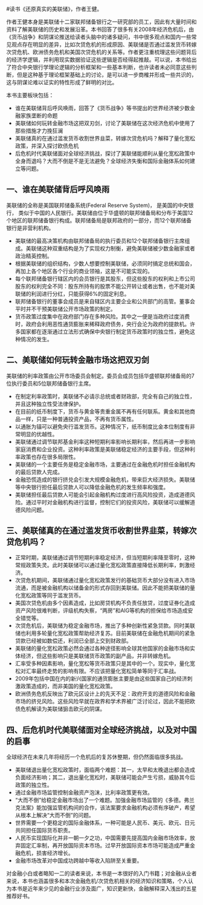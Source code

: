 #读书《还原真实的美联储》，作者王健。

作者王健本身是美联储十二家联邦储备银行之一研究部的员工，因此有大量时间和资料了解美联储的历史和发展沿革。本书回答了很多有关2008年经济危机后，由《货币战争》和阴谋论推送给读者头脑中的诸多疑问，书中很多观点和国内一些常见观点存在明显的差异，比如次贷危机的形成原因、美联储是否通过滥发货币转嫁次贷危机、欧洲债务危机和美国次贷危机的关系等。作者更注重梳理这些问题背后的经济学逻辑，并利用现实数据验证这些逻辑是否经得起推敲。可以说，本书给出了符合中央银行学理论逻辑的分析框架和一些基本判断，也许读者未必同意这些判断，但是这种基于理论框架基础上的讨论，是可以进一步商榷并形成一些共识的，这与阴谋论难以证实的特性形成了鲜明的对比。 

本书主要板块包括：
 - 谁在美联储背后呼风唤雨，回答了《货币战争》等书提出的世界经济被少数金融家族垄断的命题
 - 美联储如何玩转金融市场这把双刃剑，讨论了美联储在这次经济危机中使用了那些措施才力挽狂澜
 - 美联储真的在通过滥发货币收割世界韭菜，转嫁次贷危机吗？解释了量化宽松政策，并深入探讨欧债危机
 - 后危机时代美联储面对全球经济挑战，探讨了美联储能顺利从量化宽松政策中全身而退吗？大而不倒是不是无法避免？全球经济失衡和国际金融体系如何建立等问题。

## 一、谁在美联储背后呼风唤雨
美联储的全称是美国联邦储备系统(Federal Reserve System)， 是美国的中央银行， 类似于中国的人民银行。美联储由位于华盛顿的联邦储备局和分布于美国12个地区的联邦储备银行构成。联邦储备局是联邦政府的一部分，而12个联邦储备银行是非营利机构。 
 - 美联储的最高决策机构由联邦储备局的执行委员和12个联邦储备银行主席组成。美联储这种双重结构是为了实现权力制衡，避免美联储被少数金融家或者政治精英控制。 
 - 根据美联储的组织结构，少数人想要控制美联储，必须同时搞定总统和国会，再加上各个地区各个行业的商业领袖，这是不可能实现的。 
 - 每个联邦储备银行辖区内的会员银行是其股东，但这些股东的权利和上市公司股东的权利完全不同：股东所持有的股票不能公开转让或者出售，也不能对美联储的利润进行分红，只能获得6%的固定利息。 
 - 联邦储备银行的董事会成员是来自辖区内主要企业和公共部门的高管。董事会平时并不干预美联储公开市场政策的制定。 
 - 货币政策过度集中在政府部门存在多种风险。其中之一便是当政府过度消费时，政府会利用恶性通货膨胀来稀释政府债务，央行会沦为政府的提款机。许多国家都在逐渐通过立法形式确保中央银行制定货币政策时的独立性，避免这种情况的发生。

## 二、美联储如何玩转金融市场这把双刃剑
美联储的利率政策由公开市场委员会制定。委员会成员包括华盛顿联邦储备局的7位执行委员和5位联邦储备银行主席。
 - 在制定利率政策时，美联储不必请示总统或者财政部，完全有自己的独立性，并且这种独立性受法律保护。 
 - 在目前的纸币制度下，货币与黄金等贵重金属不再有任何联系。黄金和其他商品一样，只是一种普通投资产品，不再有货币属性。
 - 以通胀为锚可以避免央行滥发货币。这种情况下，纸币制度比金本位制度有非常明显的优越性。 
 - 美联储通过调节联邦基金利率这种短期利率影响长期利率，然后再进一步影响家庭消费和企业投资。这种利率政策是美联储稳定经济的主要手段，但这种利率政策也存在很多局限性。
 - 美联储的一个主要任务是稳定金融市场，主要通过在金融危机时担任金融机构的最后贷款人完成。 
 - 金融恐慌造成的银行挤兑会引发大规模金融危机，带来巨大经济损失。美联储等中央银行担任最后贷款人可以降低金融危机的发生频率和强度。
 - 美联储担任最后贷款人可能会引起金融机构过度进行高风险投资，造成道德风险。通过平时对金融机构进行监督，控制它们的投资风险，美联储可以缓解道德风险问题。

## 三、美联储真的在通过滥发货币收割世界韭菜，转嫁次贷危机吗？
 - 正常时期，美联储通过调节短期利率稳定经济，但当短期利率降至零时，这种常规政策失灵。此时美联储可以通过量化宽松政策直接降低长期利率，刺激经济。 
 - 次贷危机期间，美联储通过量化宽松政策发行的基础货币大部分没有进入市场流通，而是被金融机构以储备金的形式存回到美联储。因此不能把美联储的量化宽松政策等同于滥发货币。 
 - 美国次贷危机由多个因素造成，比如房贷机构不负责任放贷，过度证券化造成资产风险很难判断，评级机构失察，“两房”和AIG等机构的担保给市场造成安全错觉等。 
 - 次贷危机后，美联储为稳定金融市场，推出了多种创新性紧急贷款。同时美联储也利用多轮量化宽松政策帮助经济复苏。目前美联储在金融危机期间的紧急贷款已经被如数偿还，利润已全部上交到财政部。 
 - 美联储的量化宽松政策必然会通过各种途径影响全球其他国家的金融市场和实体经济，但这些影响只是美联储货币政策的副产品，并非转嫁危机。 
 - 汇率受多种因素影响，量化宽松等货币政策只是其中的一个。现实中，量化宽松对汇率最终走势的影响有限。不应该把量化宽松简单等同于汇率战。 
 - 2009年包括中国在内的新兴国家的通货膨胀主要是由这些国家自己的经济刺激政策造成的，而非美国的量化宽松政策。 
 - 欧洲债务危机反映出了欧元区设计上的先天不足：政府开支的道德风险和金融市场的挤兑风险。这些风险早就在政界和学术界被广泛讨论过，因此不能把欧债危机解读为美联储狙击欧元的阴谋。

## 四、后危机时代美联储面对全球经济挑战，以及对中国的启事
全球经济在未来几年将经历一个危机后的复苏休整期，但仍然面临很多挑战。 
 - 美联储退出量化宽松政策时，面临两个难题：其一，太早和太晚退出都会造成负面经济影响；其二，退出量化宽松时，美联储可能会产生亏损，威胁其今后政策的独立性。
 - 通过金融市场监管控制金融资产泡沫，比利率政策更有效。 
 - “大而不倒”给稳定金融市场出了一个难题。加强金融市场监管的《多德。弗兰克法案》能加强监管机构间的合作，该法案要求金融机构必须有序破产，希望从根本上解决“大而不倒”的问题。 
 - 世界需要一个更稳定的国际金融体系，一种可能是人民币、美元、欧元、日元共同担任国际货币职责。
 - 人民币实现国际化并非一朝一夕之功，中国需要先提高国内金融市场效率，放弃固定汇率制，再开放国际资本市场。过早开放国际资本市场可能造成严重金融危机，损害经济增长。
 - 金融市场改革对中国成功跨越中等收入陷阱至关重要。

对金融小白或者略知一二的读者来说，本书是一本很好的入门书籍；对金融从业者来说，本书也涵盖很多和本次金融危机/次贷危机相关的经济知识和策略，个人认为本书是近年来少见的金融行业涉及面广，知识更新快，金融解释深入浅出的五星推荐好书。


